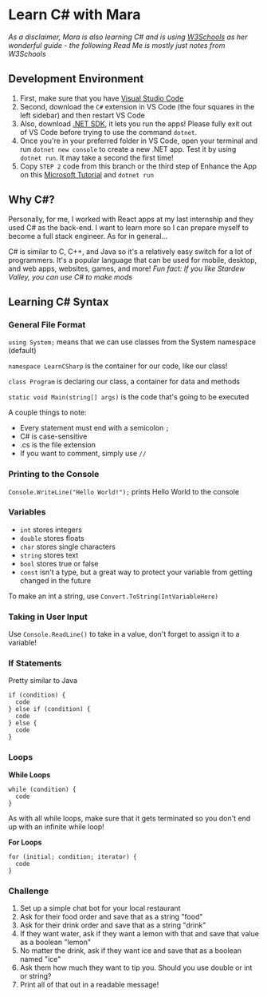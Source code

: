 # Learn C# with Mara
*As a disclaimer, Mara is also learning C# and is using [W3Schools](https://www.w3schools.com/cs/default.asp) as her wonderful guide - the following Read Me is mostly just notes from W3Schools*

## Development Environment

1. First, make sure that you have [Visual Studio Code](https://code.visualstudio.com/Download)
2. Second, download the `C#` extension in VS Code (the four squares in the left sidebar) and then restart VS Code
3. Also, download [.NET SDK](https://dotnet.microsoft.com/download/dotnet/sdk-for-vs-code?utm_source=vs-code&amp;utm_medium=referral&amp;utm_campaign=sdk-install), it lets you run the apps! Please fully exit out of VS Code before trying to use the command `dotnet`. 
4. Once you're in your preferred folder in VS Code, open your terminal and run `dotnet new console` to create a new .NET app. Test it by using `dotnet run`. It may take a second the first time!
5. Copy `STEP 2` code from this branch or the third step of Enhance the App on this [Microsoft Tutorial](https://docs.microsoft.com/en-us/dotnet/core/tutorials/with-visual-studio-code) and `dotnet run`

## Why C#?
Personally, for me, I worked with React apps at my last internship and they used C# as the back-end. I want to learn more so I can prepare myself to become a full stack engineer. As for in general...

C# is similar to C, C++, and Java so it's a relatively easy switch for a lot of programmers. It's a popular language that can be used for mobile, desktop, and web apps, websites, games, and more! *Fun fact: If you like Stardew Valley, you can use C# to make mods*
## Learning C# Syntax

### General File Format

`using System;` means that we can use classes from the System namespace (default)

`namespace LearnCSharp` is the container for our code, like our class!

`class Program` is declaring our class, a container for data and methods

`static void Main(string[] args)` is the code that's going to be executed

A couple things to note:
* Every statement must end with a semicolon `;`
* C# is case-sensitive
* .cs is the file extension
* If you want to comment, simply use `//`

### Printing to the Console
`Console.WriteLine("Hello World!");` prints Hello World to the console

### Variables
* `int` stores integers
* `double` stores floats
* `char` stores single characters
* `string` stores text
* `bool` stores true or false
* `const` isn't a type, but a great way to protect your variable from getting changed in the future

To make an int a string, use `Convert.ToString(IntVariableHere)`

### Taking in User Input
Use `Console.ReadLine()` to take in a value, don't forget to assign it to a variable!

### If Statements
Pretty similar to Java

```
if (condition) {
  code
} else if (condition) {
  code
} else {
  code
}
```

### Loops

**While Loops**

```
while (condition) {
  code
}
```

As with all while loops, make sure that it gets terminated so you don't end up with an infinite while loop!

**For Loops**

```
for (initial; condition; iterator) {
  code
}
```

### Challenge
1. Set up a simple chat bot for your local restaurant
1. Ask for their food order and save that as a string "food"
1. Ask for their drink order and save that as a string "drink"
1. If they want water, ask if they want a lemon with that and save that value as a boolean "lemon"
1. No matter the drink, ask if they want ice and save that as a boolean named "ice"
1. Ask them how much they want to tip you. Should you use double or int or string?
1. Print all of that out in a readable message!
